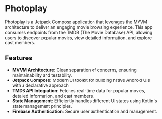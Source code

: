# Photoplay

Photoplay is a Jetpack Compose application that leverages the MVVM architecture to deliver an engaging movie browsing experience. This app consumes endpoints from the TMDB (The Movie Database) API, allowing users to discover popular movies, view detailed information, and explore cast members.

## Features

- **MVVM Architecture**: Clean separation of concerns, ensuring maintainability and testability.
- **Jetpack Compose**: Modern UI toolkit for building native Android UIs with a declarative approach.
- **TMDB API Integration**: Fetches real-time data for popular movies, detailed information, and cast members.
- **State Management**: Efficiently handles different UI states using Kotlin's state management principles.
- **Firebase Authentication**: Secure user authentication and management.
